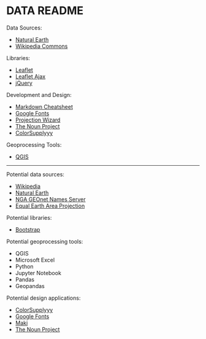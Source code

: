 # DATA README

Data Sources:

* [Natural Earth](http://www.naturalearthdata.com/)
* [Wikipedia Commons](https://commons.wikimedia.org/wiki/Category:Pronunciation_of_names_of_cities)

Libraries:

* [Leaflet](https://leafletjs.com/)
* [Leaflet Ajax](https://github.com/calvinmetcalf/leaflet-ajax)
* [jQuery](https://jquery.com/)

Development and Design:

* [Markdown Cheatsheet](https://github.com/adam-p/markdown-here/wiki/Markdown-Cheatsheet)
* [Google Fonts](https://fonts.google.com/selection?selection.family=Lato|Oswald)
* [Projection Wizard](http://projectionwizard.org/)
* [The Noun Project](https://thenounproject.com/term/sound/1226989/#)
* [ColorSupplyyy](https://colorsupplyyy.com/app)

Geoprocessing Tools:

* [QGIS](https://qgis.org/en/site/)

---

Potential data sources:

* [Wikipedia](https://commons.wikimedia.org/wiki/Category:Pronunciation_of_names_of_cities)
* [Natural Earth](http://www.naturalearthdata.com/)
* [NGA GEOnet Names Server](http://geonames.nga.mil/gns/html/index.html)
* [Equal Earth Area Projection](https://observablehq.com/@d3/equal-earth)

Potential libraries:

* [Bootstrap](https://getbootstrap.com/docs/4.3/getting-started/introduction/)

Potential geoprocessing tools:

* QGIS
* Microsoft Excel
* Python
* Jupyter Notebook
* Pandas
* Geopandas

Potential design applications:

* [ColorSupplyyy](https://colorsupplyyy.com/app)
* [Google Fonts](https://fonts.google.com/)
* [Maki](https://labs.mapbox.com/maki-icons/)
* [The Noun Project](https://thenounproject.com/)

